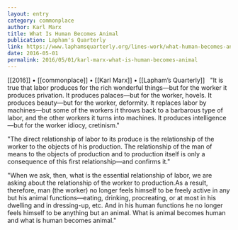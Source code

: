 ```yaml
---
layout: entry
category: commonplace
author: Karl Marx
title: What Is Human Becomes Animal
publication: Lapham's Quarterly
link: https://www.laphamsquarterly.org/lines-work/what-human-becomes-animal
date: 2016-05-01
permalink: 2016/05/01/karl-marx-what-is-human-becomes-animal
---
```


[[2016]] • [[commonplace]] • [[Karl Marx]] • [[Lapham’s Quarterly]]
 
"It is true that labor produces for the rich wonderful things—but for the worker it produces privation. It produces palaces—but for the worker, hovels. It produces beauty—but for the worker, deformity. It replaces labor by machines—but some of the workers it throws back to a barbarous type of labor, and the other workers it turns into machines. It produces intelligence—but for the worker idiocy, cretinism."

"The direct relationship of labor to its produce is the relationship of the worker to the objects of his production. The relationship of the man of means to the objects of production and to production itself is only a consequence of this first relationship—and confirms it."

"When we ask, then, what is the essential relationship of labor, we are asking about the relationship of the worker to production.As a result, therefore, man (the worker) no longer feels himself to be freely active in any but his animal functions—eating, drinking, procreating, or at most in his dwelling and in dressing-up, etc. And in his human functions he no longer feels himself to be anything but an animal. What is animal becomes human and what is human becomes animal."
